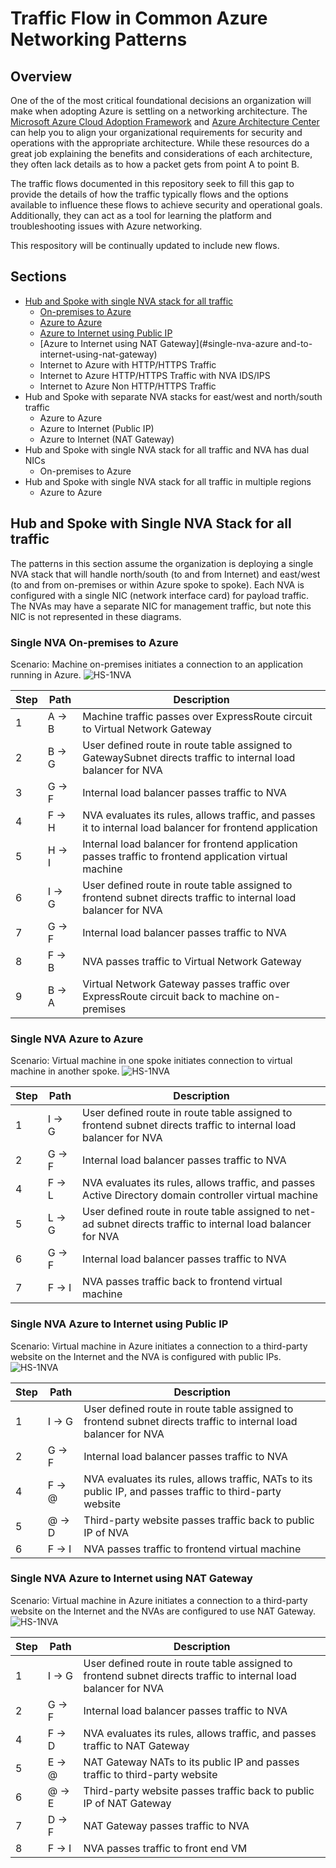 # Traffic Flow in Common Azure Networking Patterns

## Overview
One of the of the most critical foundational decisions an organization will make when adopting Azure is settling on a networking architecture. 
The [Microsoft Azure Cloud Adoption Framework](https://docs.microsoft.com/en-us/azure/architecture/framework/security/design-network-segmentation) and [Azure Architecture Center](https://docs.microsoft.com/en-us/azure/architecture/) can help you to align your organizational requirements for security and operations with the appropriate architecture. While these resources do a great job explaining the benefits and considerations of each architecture, they often lack details as to how a packet gets from point A to point B. 

The traffic flows documented in this repository seek to fill this gap to provide the details of how the traffic typically flows and the options available to influence these flows to achieve security and operational goals. Additionally, they can act as a tool for learning the platform and troubleshooting issues with Azure networking.

This respository will be continually updated to include new flows.

## Sections
* [Hub and Spoke with single NVA stack for all traffic](#hub-and-spoke-with-single-nva-stack-for-all-traffic)
  * [On-premises to Azure](#single-nva-on-premises-to-azure)
  * [Azure to Azure](#single-nva-azure-to-azure)
  * [Azure to Internet using Public IP](#single-nva-azure-to-internet-using-public-ip)
  * [Azure to Internet using NAT Gateway](#single-nva-azure and-to-internet-using-nat-gateway)
  * Internet to Azure with HTTP/HTTPS Traffic
  * Internet to Azure HTTP/HTTPS Traffic with NVA IDS/IPS
  * Internet to Azure Non HTTP/HTTPS Traffic
* Hub and Spoke with separate NVA stacks for east/west and north/south traffic
  * Azure to Azure
  * Azure to Internet (Public IP)
  * Azure to Internet (NAT Gateway)
* Hub and Spoke with single NVA stack for all traffic and NVA has dual NICs
  * On-premises to Azure
* Hub and Spoke with single NVA stack for all traffic in multiple regions
  * Azure to Azure

## Hub and Spoke with Single NVA Stack for all traffic
The patterns in this section assume the organization is deploying a single NVA stack that will handle north/south (to and from Internet) and east/west (to and from on-premises or within Azure spoke to spoke). Each NVA is configured with a single NIC (network interface card) for payload traffic. The NVAs may have a separate NIC for management traffic, but note this NIC is not represented in these diagrams.

### Single NVA On-premises to Azure
Scenario: Machine on-premises initiates a connection to an application running in Azure.
![HS-1NVA](https://github.com/mattfeltonma/azure-networking-patterns/blob/main/images/HS-1NVA-Image1.png)

| Step | Path  | Description |
| ------------- | ------------- | ------------- |
| 1 | A -> B | Machine traffic passes over ExpressRoute circuit to Virtual Network Gateway |
| 2 | B -> G  | User defined route in route table assigned to GatewaySubnet directs traffic to internal load balancer for NVA |
| 3 | G -> F | Internal load balancer passes traffic to NVA |
| 4 | F -> H | NVA evaluates its rules, allows traffic, and passes it to internal load balancer for frontend application |
| 5 | H -> I | Internal load balancer for frontend application passes traffic to frontend application virtual machine |
| 6 | I -> G | User defined route in route table assigned to frontend subnet directs traffic to internal load balancer for NVA |
| 7 | G -> F | Internal load balancer passes traffic to NVA
| 8 | F -> B | NVA passes traffic to Virtual Network Gateway 
| 9 | B -> A | Virtual Network Gateway passes traffic over ExpressRoute circuit back to machine on-premises |

### Single NVA Azure to Azure
Scenario: Virtual machine in one spoke initiates connection to virtual machine in another spoke.
![HS-1NVA](https://github.com/mattfeltonma/azure-networking-patterns/blob/main/images/HS-1NVA-Image1.png)

| Step | Path  | Description |
| ------------- | ------------- | ------------- |
| 1 | I -> G | User defined route in route table assigned to frontend subnet directs traffic to internal load balancer for NVA |
| 2 | G -> F | Internal load balancer passes traffic to NVA |
| 4 | F -> L | NVA evaluates its rules, allows traffic, and passes Active Directory domain controller virtual machine |
| 5 | L -> G | User defined route in route table assigned to net-ad subnet directs traffic to internal load balancer for NVA |
| 6 | G -> F | Internal load balancer passes traffic to NVA |
| 7 | F -> I | NVA passes traffic back to frontend virtual machine |

### Single NVA Azure to Internet using Public IP
Scenario: Virtual machine in Azure initiates a connection to a third-party website on the Internet and the NVA is configured with public IPs.
![HS-1NVA](https://github.com/mattfeltonma/azure-networking-patterns/blob/main/images/HS-1NVA-Image1.png)

| Step | Path  | Description |
| ------------- | ------------- | ------------- |
| 1 | I -> G | User defined route in route table assigned to frontend subnet directs traffic to internal load balancer for NVA |
| 2 | G -> F | Internal load balancer passes traffic to NVA |
| 4 | F -> @ | NVA evaluates its rules, allows traffic, NATs to its public IP, and passes traffic to third-party website |
| 5 | @ -> D | Third-party website passes traffic back to public IP of NVA |
| 6 | F -> I | NVA passes traffic to frontend virtual machine |

### Single NVA Azure to Internet using NAT Gateway
Scenario: Virtual machine in Azure initiates a connection to a third-party website on the Internet and the NVAs are configured to use NAT Gateway.
![HS-1NVA](https://github.com/mattfeltonma/azure-networking-patterns/blob/main/images/HS-1NVA-Image1-NG.png)

| Step | Path  | Description |
| ------------- | ------------- | ------------- |
| 1 | I -> G | User defined route in route table assigned to frontend subnet directs traffic to internal load balancer for NVA |
| 2 | G -> F | Internal load balancer passes traffic to NVA |
| 4 | F -> D | NVA evaluates its rules, allows traffic, and passes traffic to NAT Gateway |
| 5 | E -> @ | NAT Gateway NATs to its public IP and passes traffic to third-party website |
| 6 | @ -> E | Third-party website passes traffic back to public IP of NAT Gateway |
| 7 | D -> F | NAT Gateway passes traffic to NVA |
| 8 | F -> I | NVA passes traffic to front end VM
